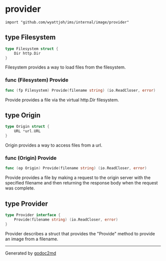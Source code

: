 
# provider
    import "github.com/wyattjoh/ims/internal/image/provider"







## type Filesystem
``` go
type Filesystem struct {
    Dir http.Dir
}
```
Filesystem provides a way to load files from the filesystem.











### func (Filesystem) Provide
``` go
func (fp Filesystem) Provide(filename string) (io.ReadCloser, error)
```
Provide provides a file via the virtual http.Dir filesystem.



## type Origin
``` go
type Origin struct {
    URL *url.URL
}
```
Origin provides a way to access files from a url.











### func (Origin) Provide
``` go
func (op Origin) Provide(filename string) (io.ReadCloser, error)
```
Provide provides a file by making a request to the origin server with the
specified filename and then returning the response body when the request was
complete.



## type Provider
``` go
type Provider interface {
    Provide(filename string) (io.ReadCloser, error)
}
```
Provider describes a struct that provides the "Provide" method to provide an
image from a filename.

















- - -
Generated by [godoc2md](http://godoc.org/github.com/davecheney/godoc2md)